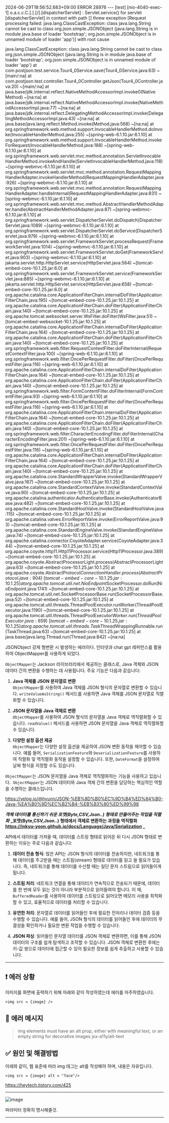 2024-06-29T18:56:52.683+09:00 ERROR 28976 --- [test] [nio-4040-exec-1] o.a.c.c.C.[.[.[/].[dispatcherServlet]    : Servlet.service() for servlet [dispatcherServlet] in context with path [] threw exception [Request processing failed: java.lang.ClassCastException: class java.lang.String cannot be cast to class org.json.simple.JSONObject (java.lang.String is in module java.base of loader 'bootstrap'; org.json.simple.JSONObject is in unnamed module of loader 'app')] with root cause

java.lang.ClassCastException: class java.lang.String cannot be cast to class org.json.simple.JSONObject (java.lang.String is in module java.base of loader 'bootstrap'; org.json.simple.JSONObject is in unnamed module of loader 'app')
	at com.postjson.test.service.Tour4_0Service.save(Tour4_0Service.java:63) ~[main/:na]
	at com.postjson.test.controller.Tour4_0Controller.getJson(Tour4_0Controller.java:20) ~[main/:na]
	at java.base/jdk.internal.reflect.NativeMethodAccessorImpl.invoke0(Native Method) ~[na:na]
	at java.base/jdk.internal.reflect.NativeMethodAccessorImpl.invoke(NativeMethodAccessorImpl.java:77) ~[na:na]
	at java.base/jdk.internal.reflect.DelegatingMethodAccessorImpl.invoke(DelegatingMethodAccessorImpl.java:43) ~[na:na]
	at java.base/java.lang.reflect.Method.invoke(Method.java:568) ~[na:na]
	at org.springframework.web.method.support.InvocableHandlerMethod.doInvoke(InvocableHandlerMethod.java:255) ~[spring-web-6.1.10.jar:6.1.10]
	at org.springframework.web.method.support.InvocableHandlerMethod.invokeForRequest(InvocableHandlerMethod.java:188) ~[spring-web-6.1.10.jar:6.1.10]
	at org.springframework.web.servlet.mvc.method.annotation.ServletInvocableHandlerMethod.invokeAndHandle(ServletInvocableHandlerMethod.java:118) ~[spring-webmvc-6.1.10.jar:6.1.10]
	at org.springframework.web.servlet.mvc.method.annotation.RequestMappingHandlerAdapter.invokeHandlerMethod(RequestMappingHandlerAdapter.java:926) ~[spring-webmvc-6.1.10.jar:6.1.10]
	at org.springframework.web.servlet.mvc.method.annotation.RequestMappingHandlerAdapter.handleInternal(RequestMappingHandlerAdapter.java:831) ~[spring-webmvc-6.1.10.jar:6.1.10]
	at org.springframework.web.servlet.mvc.method.AbstractHandlerMethodAdapter.handle(AbstractHandlerMethodAdapter.java:87) ~[spring-webmvc-6.1.10.jar:6.1.10]
	at org.springframework.web.servlet.DispatcherServlet.doDispatch(DispatcherServlet.java:1089) ~[spring-webmvc-6.1.10.jar:6.1.10]
	at org.springframework.web.servlet.DispatcherServlet.doService(DispatcherServlet.java:979) ~[spring-webmvc-6.1.10.jar:6.1.10]
	at org.springframework.web.servlet.FrameworkServlet.processRequest(FrameworkServlet.java:1014) ~[spring-webmvc-6.1.10.jar:6.1.10]
	at org.springframework.web.servlet.FrameworkServlet.doGet(FrameworkServlet.java:903) ~[spring-webmvc-6.1.10.jar:6.1.10]
	at jakarta.servlet.http.HttpServlet.service(HttpServlet.java:564) ~[tomcat-embed-core-10.1.25.jar:6.0]
	at org.springframework.web.servlet.FrameworkServlet.service(FrameworkServlet.java:885) ~[spring-webmvc-6.1.10.jar:6.1.10]
	at jakarta.servlet.http.HttpServlet.service(HttpServlet.java:658) ~[tomcat-embed-core-10.1.25.jar:6.0]
	at org.apache.catalina.core.ApplicationFilterChain.internalDoFilter(ApplicationFilterChain.java:195) ~[tomcat-embed-core-10.1.25.jar:10.1.25]
	at org.apache.catalina.core.ApplicationFilterChain.doFilter(ApplicationFilterChain.java:140) ~[tomcat-embed-core-10.1.25.jar:10.1.25]
	at org.apache.tomcat.websocket.server.WsFilter.doFilter(WsFilter.java:51) ~[tomcat-embed-websocket-10.1.25.jar:10.1.25]
	at org.apache.catalina.core.ApplicationFilterChain.internalDoFilter(ApplicationFilterChain.java:164) ~[tomcat-embed-core-10.1.25.jar:10.1.25]
	at org.apache.catalina.core.ApplicationFilterChain.doFilter(ApplicationFilterChain.java:140) ~[tomcat-embed-core-10.1.25.jar:10.1.25]
	at org.springframework.web.filter.RequestContextFilter.doFilterInternal(RequestContextFilter.java:100) ~[spring-web-6.1.10.jar:6.1.10]
	at org.springframework.web.filter.OncePerRequestFilter.doFilter(OncePerRequestFilter.java:116) ~[spring-web-6.1.10.jar:6.1.10]
	at org.apache.catalina.core.ApplicationFilterChain.internalDoFilter(ApplicationFilterChain.java:164) ~[tomcat-embed-core-10.1.25.jar:10.1.25]
	at org.apache.catalina.core.ApplicationFilterChain.doFilter(ApplicationFilterChain.java:140) ~[tomcat-embed-core-10.1.25.jar:10.1.25]
	at org.springframework.web.filter.FormContentFilter.doFilterInternal(FormContentFilter.java:93) ~[spring-web-6.1.10.jar:6.1.10]
	at org.springframework.web.filter.OncePerRequestFilter.doFilter(OncePerRequestFilter.java:116) ~[spring-web-6.1.10.jar:6.1.10]
	at org.apache.catalina.core.ApplicationFilterChain.internalDoFilter(ApplicationFilterChain.java:164) ~[tomcat-embed-core-10.1.25.jar:10.1.25]
	at org.apache.catalina.core.ApplicationFilterChain.doFilter(ApplicationFilterChain.java:140) ~[tomcat-embed-core-10.1.25.jar:10.1.25]
	at org.springframework.web.filter.CharacterEncodingFilter.doFilterInternal(CharacterEncodingFilter.java:201) ~[spring-web-6.1.10.jar:6.1.10]
	at org.springframework.web.filter.OncePerRequestFilter.doFilter(OncePerRequestFilter.java:116) ~[spring-web-6.1.10.jar:6.1.10]
	at org.apache.catalina.core.ApplicationFilterChain.internalDoFilter(ApplicationFilterChain.java:164) ~[tomcat-embed-core-10.1.25.jar:10.1.25]
	at org.apache.catalina.core.ApplicationFilterChain.doFilter(ApplicationFilterChain.java:140) ~[tomcat-embed-core-10.1.25.jar:10.1.25]
	at org.apache.catalina.core.StandardWrapperValve.invoke(StandardWrapperValve.java:167) ~[tomcat-embed-core-10.1.25.jar:10.1.25]
	at org.apache.catalina.core.StandardContextValve.invoke(StandardContextValve.java:90) ~[tomcat-embed-core-10.1.25.jar:10.1.25]
	at org.apache.catalina.authenticator.AuthenticatorBase.invoke(AuthenticatorBase.java:482) ~[tomcat-embed-core-10.1.25.jar:10.1.25]
	at org.apache.catalina.core.StandardHostValve.invoke(StandardHostValve.java:115) ~[tomcat-embed-core-10.1.25.jar:10.1.25]
	at org.apache.catalina.valves.ErrorReportValve.invoke(ErrorReportValve.java:93) ~[tomcat-embed-core-10.1.25.jar:10.1.25]
	at org.apache.catalina.core.StandardEngineValve.invoke(StandardEngineValve.java:74) ~[tomcat-embed-core-10.1.25.jar:10.1.25]
	at org.apache.catalina.connector.CoyoteAdapter.service(CoyoteAdapter.java:344) ~[tomcat-embed-core-10.1.25.jar:10.1.25]
	at org.apache.coyote.http11.Http11Processor.service(Http11Processor.java:389) ~[tomcat-embed-core-10.1.25.jar:10.1.25]
	at org.apache.coyote.AbstractProcessorLight.process(AbstractProcessorLight.java:63) ~[tomcat-embed-core-10.1.25.jar:10.1.25]
	at org.apache.coyote.AbstractProtocol$ConnectionHandler.process(AbstractProtocol.java:904) ~[tomcat-embed-core-10.1.25.jar:10.1.25]
	at org.apache.tomcat.util.net.NioEndpoint$SocketProcessor.doRun(NioEndpoint.java:1741) ~[tomcat-embed-core-10.1.25.jar:10.1.25]
	at org.apache.tomcat.util.net.SocketProcessorBase.run(SocketProcessorBase.java:52) ~[tomcat-embed-core-10.1.25.jar:10.1.25]
	at org.apache.tomcat.util.threads.ThreadPoolExecutor.runWorker(ThreadPoolExecutor.java:1190) ~[tomcat-embed-core-10.1.25.jar:10.1.25]
	at org.apache.tomcat.util.threads.ThreadPoolExecutor$Worker.run(ThreadPoolExecutor.java:659) ~[tomcat-embed-core-10.1.25.jar:10.1.25]
	at org.apache.tomcat.util.threads.TaskThread$WrappingRunnable.run(TaskThread.java:63) ~[tomcat-embed-core-10.1.25.jar:10.1.25]
	at java.base/java.lang.Thread.run(Thread.java:842) ~[na:na]

JSONObject 강제 형변환 시 발생하는 에러이다.
인터넷과 chat gpt 레퍼런스를 활용하여 ObjectMapper를 사용하게 되었다.

`ObjectMapper`는 Jackson 라이브러리에서 제공하는 클래스로, Java 객체와 JSON 데이터 간의 변환을 수행하는 데 사용됩니다. 주요 기능은 다음과 같습니다:

1. **Java 객체를 JSON 문자열로 변환**  
    `ObjectMapper`를 사용하여 Java 객체를 JSON 형식의 문자열로 변환할 수 있습니다. `writeValueAsString()` 메서드를 사용하면 Java 객체를 JSON 문자열로 직렬화할 수 있습니다.
    
2. **JSON 문자열을 Java 객체로 변환**  
    `ObjectMapper`를 사용하여 JSON 형식의 문자열을 Java 객체로 역직렬화할 수 있습니다. `readValue()` 메서드를 사용하면 JSON 문자열을 Java 객체로 역직렬화할 수 있습니다.
    
3. **다양한 설정 옵션 제공**  
    `ObjectMapper`는 다양한 설정 옵션을 제공하여 JSON 변환 동작을 제어할 수 있습니다. 예를 들어, `SerializationFeature`와 `DeserializationFeature`를 사용하여 직렬화 및 역직렬화 동작을 설정할 수 있습니다. 또한, `DateFormat`을 설정하여 날짜 형식을 지정할 수도 있습니다.

`ObjectMapper`는 JSON 문자열을 Java 객체로 역직렬화하는 기능을 사용하고 있습니다. 
`ObjectMapper`는 JSON 데이터와 Java 객체 간의 변환을 담당하는 핵심적인 역할을 수행하는 클래스입니다.

https://velog.io/@hyunn/JSON-%EB%8D%B0%EC%9D%B4%ED%84%B0-Java-%EA%B0%9D%EC%B2%B4-%EB%B3%80%ED%99%98

**_객체 데이터를 통신하기 쉬운 포멧(Byte,CSV,Json..) 형태로 만들어주는 작업을 직렬화_**
**_포멧(Byte,CSV,Json..) 형태에서 객체로 변환하는 과정을 역직렬화
https://inkyu-yoon.github.io/docs/Language/Java/Serialization
_**

API에서 데이터를 가져올 때, 데이터를 스트링 형태로 읽어온 뒤 다시 JSON 형태로 변환하는 이유는 주로 다음과 같습니다:

1. **데이터 전송 형식**: 많은 API는 JSON 형식의 데이터를 전송하지만, 네트워크를 통해 데이터를 주고받을 때는 스트림(stream) 형태로 데이터를 읽고 쓸 필요가 있습니다. 즉, 네트워크를 통해 데이터를 수신할 때는 일단 문자 스트림으로 읽어들이게 됩니다.
    
2. **스트림 처리**: 네트워크 연결을 통해 데이터가 연속적으로 전송되기 때문에, 데이터를 한 번에 모두 읽는 것이 아니라 부분적으로 읽어들여야 합니다. 이 때, `BufferedReader`를 사용하여 데이터를 스트링으로 읽어오면 메모리 사용을 최적화할 수 있고, 효율적으로 데이터를 처리할 수 있습니다.
    
3. **유연한 처리**: 문자열로 데이터를 읽어들인 후에 필요한 전처리나 데이터 검증 등을 수행할 수 있습니다. 예를 들어, JSON 형식의 데이터를 읽어들인 후에 데이터의 무결성을 확인하거나 필요한 변환 작업을 수행할 수 있습니다.
    
4. **JSON 파싱**: 읽어들인 문자열 데이터를 JSON 객체로 변환하면, 이를 통해 JSON 데이터의 구조를 쉽게 탐색하고 조작할 수 있습니다. JSON 객체로 변환한 후에는 키-값 쌍으로 데이터에 접근할 수 있어 필요한 정보를 쉽게 추출하고 사용할 수 있습니다.

--------------------------------------------------------------------------

## ❗️ 에러 상황

이미지를 화면에 출력하기 위해 아래와 같이 작성하였는데 에러를 마주하였습니다.

```
<img src = {image} />
```

## 📝 에러 메시지

> img elements must have an alt prop, either with meaningful text, or an empty string for decorative images jsx-a11y/alt-text

## ✅ 원인 및 해결방법

아래와 같이, 웹 표준에 따라 img 태그는 alt를 작성해야 하며, 내용은 자유입니다.

```
<img src = {image} alt = "face"/>
```

https://heytech.tistory.com/425

-------------------------------------------------------------------------
![image](https://sj-obsidian-bucket.s3.ap-northeast-2.amazonaws.com/c4a3e7861517be1a2a3c2fc49eb5ea1a.png)

파라미터 정확히 명시해줄것.

-------------------------------------------------------------------------
